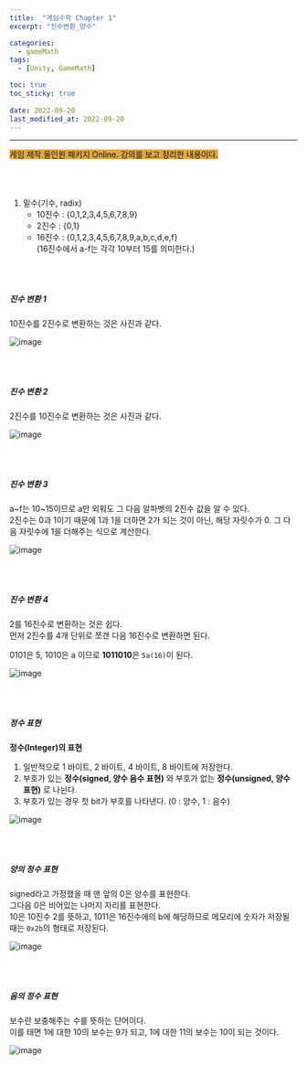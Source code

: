```yaml
---
title:  "게임수학 Chapter 1"
excerpt: "진수변환_양수"

categories:
  - gameMath
tags:
  - [Unity, GameMath]

toc: true
toc_sticky: true
 
date: 2022-09-20
last_modified_at: 2022-09-20
---
```

---
<span style="background-color:#E2A63B">게임 제작 올인원 패키지 Online. 강의를 보고 정리한 내용이다.</span>  
<br>
<br>
<br> 

1. 밑수(기수, radix)  
    - 10진수 : {0,1,2,3,4,5,6,7,8,9}  
    - 2진수  : {0,1}  
    - 16진수 : {0,1,2,3,4,5,6,7,8,9,a,b,c,d,e,f}  
    (16진수에서 a-f는 각각 10부터 15를 의미한다.)  

<br>
<br>

##### 진수 변환 1  

10진수를 2진수로 변환하는 것은 사진과 같다.  

![image](https://user-images.githubusercontent.com/106606698/191152657-1687c512-1a10-480f-87d9-446c8981ab11.png)  

<br>
<br>

##### 진수 변환 2  

2진수를 10진수로 변환하는 것은 사진과 같다.  

![image](https://user-images.githubusercontent.com/106606698/191153075-cfabf052-27c3-41eb-92e8-29855d3c4106.png)

<br>
<br>

##### 진수 변환 3  

a~f는 10~15이므로 a만 외워도 그 다음 알파벳의 2진수 값을 알 수 있다.  
2진수는 0과 1이기 때문에 1과 1을 더하면 2가 되는 것이 아닌, 해당 자릿수가 0. 그 다음 자릿수에 1을 더해주는 식으로 계산한다.  

![image](https://user-images.githubusercontent.com/106606698/191153563-250f3099-81d5-4d11-8596-831ec0aefe39.png)  

<br>
<br>

##### 진수 변환 4  

2를 16진수로 변환하는 것은 쉽다.  
먼저 2진수를 4개 단위로 쪼갠 다음 16진수로 변환하면 된다.  

0101은 5, 1010은 a 이므로 **1011010**은 `5a(16)`이 된다.  

![image](https://user-images.githubusercontent.com/106606698/191154378-9cd68926-e091-42f9-878f-3e3215aa3670.png)

<br>
<br>

##### 정수 표현  

**정수(Integer)의 표현**    
1. 일반적으로 1 바이트, 2 바이트, 4 바이트, 8 바이트에 저장한다.  
2. 부호가 있는 **정수(signed, 양수 음수 표현)** 와 부호가 없는 **정수(unsigned, 양수 표현)** 로 나뉜다.  
3. 부호가 있는 경우 첫 bit가 부호를 나타낸다. (0 : 양수, 1 : 음수)  

![image](https://user-images.githubusercontent.com/106606698/191155443-33394e9a-47b7-47b4-b28c-52fedcf82b6a.png)

<br>
<br>

##### 양의 정수 표현  

signed라고 가정했을 때 맨 앞의 0은 양수를 표현한다.  
그다음 0은 비어있는 나머지 자리를 표현한다.  
10은 10진수 2를 뜻하고, 1011은 16진수에의 b에 해당하므로 메모리에 숫자가 저장될 때는 `0x2b`의 형태로 저장된다.  

![image](https://user-images.githubusercontent.com/106606698/191155899-4d6eee7b-7b97-490a-a850-5318138c8667.png)  

<br>
<br>

##### 음의 정수 표현  

보수란 보충해주는 수를 뜻하는 단어이다.  
이를 태면 1에 대한 10의 보수는 9가 되고, 1에 대한 11의 보수는 10이 되는 것이다.  

![image](https://user-images.githubusercontent.com/106606698/191156759-3f47b720-eb2b-425f-8e7d-2c359e69b96b.png)
